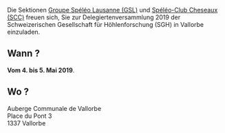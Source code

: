 Die Sektionen [Groupe Spéléo Lausanne (GSL)](http://www.speleo-lausanne.ch) und [Spéléo-Club Cheseaux (SCC)](http://www.speleo-cheseaux.ch)
freuen sich, Sie zur Delegiertenversammlung 2019 der Schweizerischen Gesellschaft für Höhlenforschung (SGH) in Vallorbe einzuladen.

## Wann ?

**Vom 4. bis 5. Mai 2019**.

## Wo ?

Auberge Communale de Vallorbe</br>
Place du Pont 3</br>
1337 Vallorbe</br>
